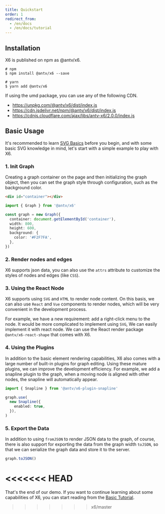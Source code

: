 ```yaml
---
title: Quickstart
order: 1
redirect_from:
  - /en/docs
  - /en/docs/tutorial
---
```


## Installation

X6 is published on npm as @antv/x6.

```shell
# npm
$ npm install @antv/x6 --save

# yarn
$ yarn add @antv/x6
```

If using the umd package, you can use any of the following CDN.

- https://unpkg.com/@antv/x6/dist/index.js
- https://cdn.jsdelivr.net/npm/@antv/x6/dist/index.js
- https://cdnjs.cloudflare.com/ajax/libs/antv-x6/2.0.0/index.js

## Basic Usage

It's recommended to learn [SVG Basics](https://codepen.io/HunorMarton/full/PoGbgqj) before you begin, and with some basic SVG knowledge in mind, let's start with a simple example to play with X6.

### 1. Init Graph

Creating a graph container on the page and then initializing the graph object, then you can set the graph style through configuration, such as the background color.

```html
<div id="container"></div>
```

```ts
import { Graph } from '@antv/x6'

const graph = new Graph({
  container: document.getElementById('container'),
  width: 800,
  height: 600,
  background: {
    color: '#F2F7FA',
  },
})
```

### 2. Render nodes and edges

X6 supports json data, you can also use the `attrs` attribute to customize the styles of nodes and edges (like `CSS`).

<code id="helloworld" src="@/src/tutorial/getting-started/helloworld/index.tsx"></code>

### 3. Using the React Node

X6 supports using `SVG` and `HTML` to render node content. On this basis, we can also use `React` and `Vue` components to render nodes, which will be very convenient in the development process.

For example, we have a new requirement: add a right-click menu to the node. It would be more complicated to implement using `SVG`, We can easily implement it with react node. We can use the React render package `@antv/x6-react-shape` that comes with X6.

<code id="react-shape" src="@/src/tutorial/getting-started/react-shape/index.tsx"></code>

### 4. Using the Plugins

In addition to the basic element rendering capabilities, X6 also comes with a large number of built-in plugins for graph editing. Using these mature plugins, we can improve the development efficiency. For example, we add a snapline plugin to the graph, when a moving node is aligned with other nodes, the snapline will automatically appear.

```ts
import { Snapline } from '@antv/x6-plugin-snapline'

graph.use(
  new Snapline({
    enabled: true,
  }),
)
```

<code id="use-plugin" src="@/src/tutorial/getting-started/use-plugin/index.tsx"></code>

### 5. Export the Data

In addition to using `fromJSON` to render JSON data to the graph, of course, there is also support for exporting the data from the graph width `toJSON`, so that we can serialize the graph data and store it to the server.

```ts
graph.toJSON()
```
<<<<<<< HEAD
=======

That's the end of our demo. If you want to continue learning about some capabilities of X6, you can start reading from the [Basic Tutorial](/en/docs/tutorial/basic/graph).
>>>>>>> x6/master
